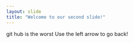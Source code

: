 ```yaml
---
layout: slide
title: "Welcome to our second slide!"
---
```

git hub is the worst 
Use the left arrow to go back!